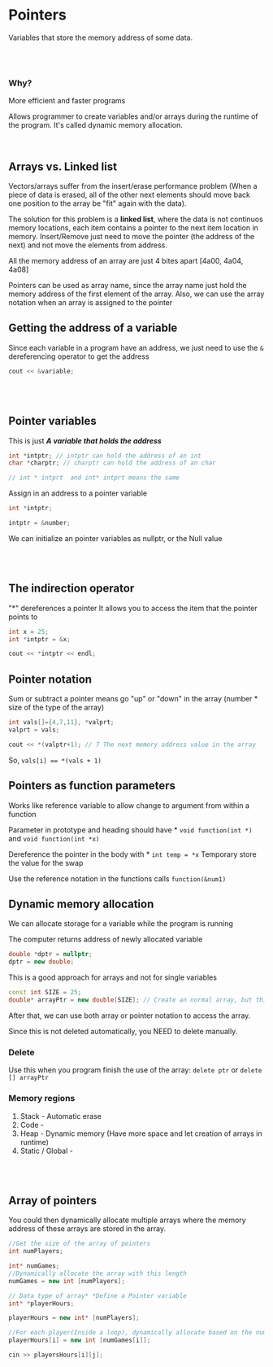 # Pointers

Variables that store the memory address of some data.

<br/>
<br/>

### Why?

More efficient and faster programs

Allows programmer to create variables and/or arrays during the runtime of the program. It's called dynamic memory allocation.

<br/>

## Arrays vs. Linked list

Vectors/arrays suffer from the insert/erase performance problem (When a piece of data is erased, all of the other next elements should move back one position to the array be "fit" again with the data).

The solution for this problem is a **linked list**, where the data is not continuos memory locations, each item contains a pointer to the next item location in memory. Insert/Remove just need to move the pointer (the address of the next) and not move the elements from address.

All the memory address of an array are just 4 bites apart [4a00, 4a04, 4a08]

Pointers can be used as array name, since the array name just hold the memory address of the first element of the array. Also, we can use the array notation when an array is assigned to the pointer

## Getting the address of a variable

Since each variable in a program have an address, we just need to use the `&` dereferencing operator to get the address

```cpp
cout << &variable;
```

<br/>
<br/>

## Pointer variables

This is just ***A variable that holds the address***

```cpp
int *intptr; // intptr can hold the address of an int
char *charptr; // charptr can hold the address of an char

// int * intprt  and int* intprt means the same
```

Assign in an address to a pointer variable

```cpp
int *intptr;

intptr = &number;
```

We can initialize an pointer variables as nullptr, or the Null value

<br/>
<br/>

## The indirection operator

"*" dereferences a pointer
It allows you to access the item that the pointer points to

```cpp
int x = 25;
int *intptr = &x;

cout << *intptr << endl;
```

## Pointer notation

Sum or subtract a pointer means go "up" or "down" in the array (number * size of the type of the array)

```cpp
int vals[]={4,7,11}, *valprt;
valprt = vals;

cout << *(valptr+1); // 7 The next memory address value in the array
```

So, `vals[i] == *(vals + 1)`

## Pointers as function parameters

Works like reference variable to allow change to argument from within a function

Parameter in prototype and heading should have *
`void function(int *)` and `void function(int *x)`

Dereference the pointer in the body with *
`int temp = *x` Temporary store the value for the swap 

Use the reference notation in the functions calls
`function(&num1)`

## Dynamic memory allocation

We can allocate storage for a variable while the program is running

The computer returns address of newly allocated variable

```cpp
double *dptr = nullptr;
dptr = new double;
```

This is a good approach for arrays and not for single variables

```cpp
const int SIZE = 25;
double* arrayPtr = new double[SIZE]; // Create an normal array, but this array do not have a name, the name is the pointer
```
After that, we can use both array or pointer notation to access the array.

Since this is not deleted automatically, you NEED to delete manually.

### Delete

Use this when you program finish the use of the array: `delete ptr` or `delete [] arrayPtr`

### Memory regions

1. Stack - Automatic erase
2. Code -
3. Heap - Dynamic memory (Have more space and let creation of arrays in runtime)
4. Static / Global - 

<br/>
<br/>

## Array of pointers

You could then dynamically allocate multiple arrays where the memory address of these arrays are stored in the array.

```cpp
//Get the size of the array of pointers
int numPlayers;

int* numGames;
//Dynamically allocate the array with this length
numGames = new int [numPlayers];

// Data type of array* *Define a Pointer variable
int* *playerHours;

playerHours = new int* [numPlayers];

//For each player(Inside a loop), dynamically allocate based on the number events that occurs in each dependent array
playerHours[i] = new int [numGames[i]];

cin >> playersHours[i][j];
```
